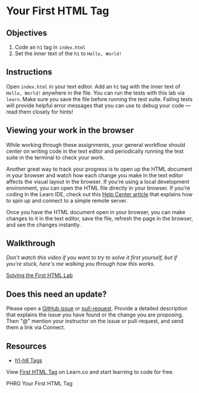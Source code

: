 # Your First HTML Tag

## Objectives

1. Code an `h1` tag in `index.html`
2. Set the inner text of the `h1` to `Hello, World!`

## Instructions

Open `index.html` in your text editor. Add an `h1` tag with the inner text of
`Hello, World!` anywhere in the file. You can run the tests with this lab via
`learn`. Make sure you save the file before running the test suite. Failing
tests will provide helpful error messages that you can use to debug your code —
read them closely for hints!

## Viewing your work in the browser

While working through these assignments, your general workflow should center on
writing code in the text editor and periodically running the test suite in the
terminal to check your work.

Another great way to track your progress is to open up the HTML document in
your browser and watch how each change you make in the text editor affects the
visual layout in the browser. If you're using a local development environment,
you can open the HTML file directly in your browser. If you're coding in the
Learn IDE, check out this [Help Center article](http://help.learn.co/the-learn-ide/common-ide-questions/viewing-html-pages-in-the-learn-ide)
that explains how to spin up and connect to a simple remote server.

Once you have the HTML document open in your browser, you can make changes to
it in the text editor, save the file, refresh the page in the browser, and see
the changes instantly.

## Walkthrough

_Don't watch this video if you want to try to solve it first yourself, but if
you're stuck, here's me walking you through how this works._

<p><a href="https://www.youtube.com/watch?v=Jc0HIoTLxe4">Solving the First HTML Lab</a></p>

## Does this need an update?

Please open a [GitHub issue](https://github.com/learn-co-curriculum/phrg-first-html-tag-lab/issues) or [pull-request](https://github.com/learn-co-curriculum/phrg-first-html-tag-lab/pullss). Provide a detailed description that explains the issue you have found or the change you are proposing. Then "@" mention your instructor on the issue or pull-request, and send them a link via Connect.

## Resources

* [h1-h6 Tags](https://www.w3schools.com/tags/tag_hn.asp)

<p class='util--hide'>View <a href='https://learn.co/lessons/first-html-tag-lab'>First HTML Tag</a> on Learn.co and start learning to code for free.</p>
<p data-visibility='hidden'>PHRG Your First HTML Tag</p>
